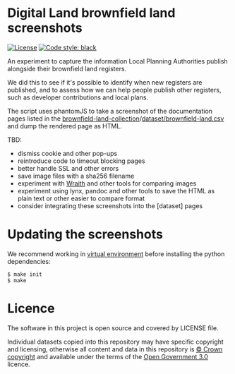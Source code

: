 # Digital Land brownfield land screenshots

[![License](https://img.shields.io/github/license/mashape/apistatus.svg)](https://github.com/digital-land/brownfield-land/blob/master/LICENSE)
[![Code style: black](https://img.shields.io/badge/code%20style-black-000000.svg)](https://black.readthedocs.io/en/stable/)

An experiment to capture the information Local Planning Authorities publish alongside their brownfield land registers.

We did this to see if it's possible to identify when new registers are published, and to assess how we can help people publish other registers, such as developer contributions and local plans.

The script uses phantomJS to take a screenshot of the documentation pages listed in the [brownfield-land-collection](https://github.com/digital-land/brownfield-land-collection)/[dataset/brownfield-land.csv](https://github.com/digital-land/brownfield-land-collection/blob/master/dataset/brownfield-land.csv) and dump the rendered page as HTML.

TBD:

* dismiss cookie and other pop-ups
* reintroduce code to timeout blocking pages
* better handle SSL and other errors
* save image files with a sha256 filename
* experiment with [Wraith](http://bbc-news.github.io/wraith/) and other tools for comparing images
* experiment using lynx, pandoc and other tools to save the HTML as plain text or other easier to compare format
* consider integrating these screenshots into the [dataset] pages

# Updating the screenshots

We recommend working in [virtual environment](http://docs.python-guide.org/en/latest/dev/virtualenvs/) before installing the python dependencies:

    $ make init
    $ make

# Licence

The software in this project is open source and covered by LICENSE file.

Individual datasets copied into this repository may have specific copyright and licensing, otherwise all content and data in this repository is
[© Crown copyright](http://www.nationalarchives.gov.uk/information-management/re-using-public-sector-information/copyright-and-re-use/crown-copyright/)
and available under the terms of the [Open Government 3.0](https://www.nationalarchives.gov.uk/doc/open-government-licence/version/3/) licence.
